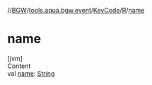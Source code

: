 //[BGW](../../../../index.md)/[tools.aqua.bgw.event](../../index.md)/[KeyCode](../index.md)/[R](index.md)/[name](name.md)



# name  
[jvm]  
Content  
val [name](name.md): [String](https://kotlinlang.org/api/latest/jvm/stdlib/kotlin/-string/index.html)  



